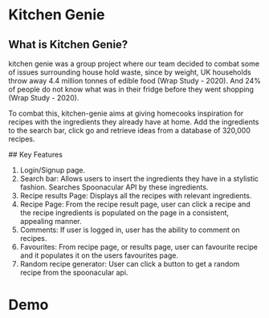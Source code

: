 # Kitchen Genie 

## What is Kitchen Genie?

kitchen genie was a group project where our team decided to combat some of issues surrounding house hold waste, since​ by weight, UK households throw away 4.4 million tonnes of edible food (Wrap Study - 2020). And 24% of people do not know what was in their fridge before they went shopping (Wrap Study - 2020).

To combat this, kitchen-genie aims at giving homecooks inspiration for recipes with the ingredients they already have at home. Add the ingredients to the search bar, click go and retrieve ideas from a database of 320,000 recipes. 

## Key Features 

1. Login/Signup page.
2. Search bar: Allows users to insert the ingredients they have in a stylistic fashion. Searches Spoonacular API by these ingredients.
3. Recipe results Page: Displays all the recipes with relevant ingredients. 
4. Recipe Page: From the recipe result page, user can click a recipe and the recipe ingredients is populated on the page in a consistent, appealing manner. 
5. Comments: If user is logged in, user has the ability to comment on recipes. 
6. Favourites: From recipe page, or results page, user can favourite recipe and it populates it on the users favourites page.
7. Random recipe generator: User can click a button to get a random recipe from the spoonacular api. 

# Demo


